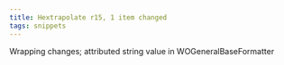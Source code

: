 ```yaml
---
title: Hextrapolate r15, 1 item changed
tags: snippets
---
```


Wrapping changes; attributed string value in WOGeneralBaseFormatter
